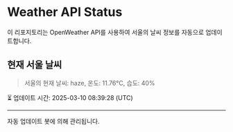 
# Weather API Status

이 리포지토리는 OpenWeather API를 사용하여 서울의 날씨 정보를 자동으로 업데이트합니다.

## 현재 서울 날씨
> 서울의 현재 날씨: haze, 온도: 11.76°C, 습도: 40%

⏳ 업데이트 시간: 2025-03-10 08:39:28 (UTC)

---
자동 업데이트 봇에 의해 관리됩니다.
